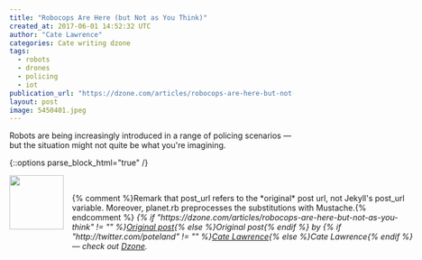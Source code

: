 ```yaml
---
title: "Robocops Are Here (but Not as You Think)"
created_at: 2017-06-01 14:52:32 UTC
author: "Cate Lawrence"
categories: Cate writing dzone
tags: 
  - robots
  - drones
  - policing
  - iot
publication_url: "https://dzone.com/articles/robocops-are-here-but-not-as-you-think"
layout: post
image: 5450401.jpeg
---
```

Robots are being increasingly introduced in a range of policing scenarios — but the situation might not quite be what you're imagining.


{::options parse_block_html="true" /}
<div class="author">
   <img src="http://www.rss-specifications.com/rss-spec-rss.gif" style="width: 96px; height: 96;">
   <span style="position: absolute; padding: 32px 15px;">{% comment %}Remark that post_url refers to the *original* post url, not Jekyll's post_url variable. Moreover, planet.rb preprocesses the substitutions with Mustache.{% endcomment %}
      <i>{% if "https://dzone.com/articles/robocops-are-here-but-not-as-you-think" != "" %}<a href="https://dzone.com/articles/robocops-are-here-but-not-as-you-think">Original post</a>{% else %}Original post{% endif %} by {% if "http://twitter.com/poteland" != "" %}<a href="http://twitter.com/poteland">Cate Lawrence</a>{% else %}Cate Lawrence{% endif %} &mdash; check out <a href="https://dzone.com">Dzone</a>.</i>
  </span>
</div>
